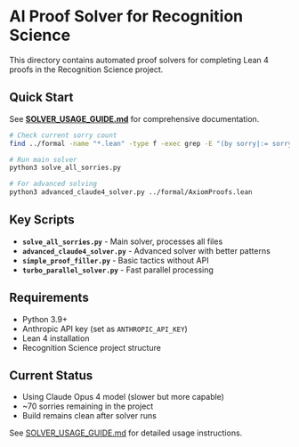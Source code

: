 # AI Proof Solver for Recognition Science

This directory contains automated proof solvers for completing Lean 4 proofs in the Recognition Science project.

## Quick Start

See **[SOLVER_USAGE_GUIDE.md](SOLVER_USAGE_GUIDE.md)** for comprehensive documentation.

```bash
# Check current sorry count
find ../formal -name "*.lean" -type f -exec grep -E "(by sorry|:= sorry| sorry$)" {} \; | wc -l

# Run main solver
python3 solve_all_sorries.py

# For advanced solving
python3 advanced_claude4_solver.py ../formal/AxiomProofs.lean
```

## Key Scripts

- **`solve_all_sorries.py`** - Main solver, processes all files
- **`advanced_claude4_solver.py`** - Advanced solver with better patterns  
- **`simple_proof_filler.py`** - Basic tactics without API
- **`turbo_parallel_solver.py`** - Fast parallel processing

## Requirements

- Python 3.9+
- Anthropic API key (set as `ANTHROPIC_API_KEY`)
- Lean 4 installation
- Recognition Science project structure

## Current Status

- Using Claude Opus 4 model (slower but more capable)
- ~70 sorries remaining in the project
- Build remains clean after solver runs

See [SOLVER_USAGE_GUIDE.md](SOLVER_USAGE_GUIDE.md) for detailed usage instructions. 